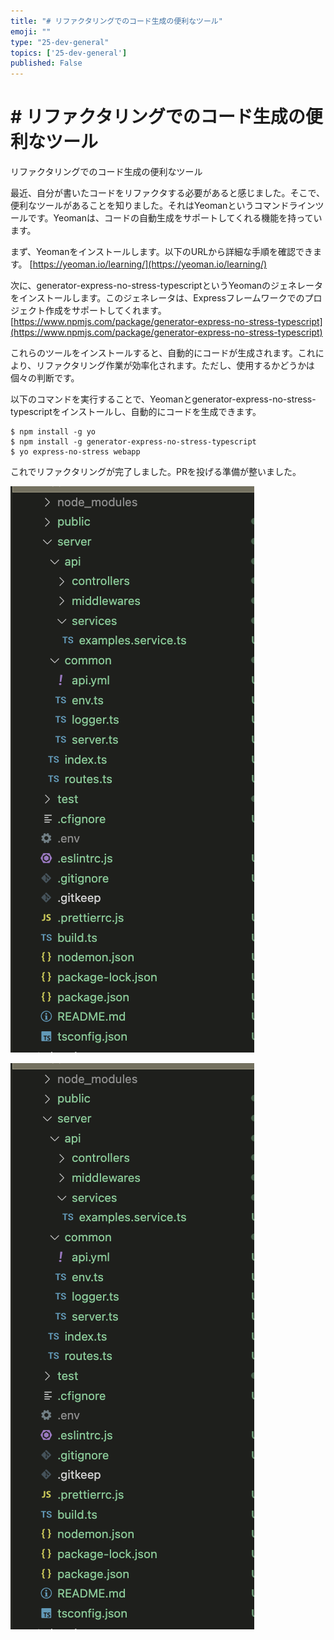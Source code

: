 ```yaml
---
title: "# リファクタリングでのコード生成の便利なツール"
emoji: ""
type: "25-dev-general"
topics: ['25-dev-general']
published: False
---
```


# # リファクタリングでのコード生成の便利なツール

リファクタリングでのコード生成の便利なツール

最近、自分が書いたコードをリファクタする必要があると感じました。そこで、便利なツールがあることを知りました。それはYeomanというコマンドラインツールです。Yeomanは、コードの自動生成をサポートしてくれる機能を持っています。

まず、Yeomanをインストールします。以下のURLから詳細な手順を確認できます。
[https://yeoman.io/learning/](https://yeoman.io/learning/)

次に、generator-express-no-stress-typescriptというYeomanのジェネレータをインストールします。このジェネレータは、Expressフレームワークでのプロジェクト作成をサポートしてくれます。
[https://www.npmjs.com/package/generator-express-no-stress-typescript](https://www.npmjs.com/package/generator-express-no-stress-typescript)

これらのツールをインストールすると、自動的にコードが生成されます。これにより、リファクタリング作業が効率化されます。ただし、使用するかどうかは個々の判断です。

以下のコマンドを実行することで、Yeomanとgenerator-express-no-stress-typescriptをインストールし、自動的にコードを生成できます。

```
$ npm install -g yo
$ npm install -g generator-express-no-stress-typescript
$ yo express-no-stress webapp
```

これでリファクタリングが完了しました。PRを投げる準備が整いました。


![](/images/yAyyZ09Ua3CYiQoLa40Y/yphZ3j2FiNHXxCWJfICT/60d6ba90-5e58-431b-abfa-66f3b753188f.png)

![](/images/yAyyZ09Ua3CYiQoLa40Y/yphZ3j2FiNHXxCWJfICT/9435cce9-7ac4-498d-ba4e-7494ead9c45b.png)